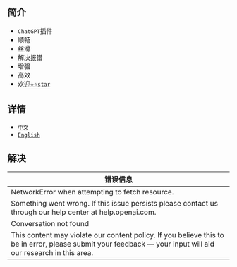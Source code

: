 ## 简介

- ```ChatGPT```插件
- 顺畅
- 丝滑
- 解决报错
- 增强
- 高效
- 欢迎[```⭐️⭐️star```](https://github.com/xcanwin/KeepChatGPT/)

## 详情

- [```中文```](https://github.com/xcanwin/KeepChatGPT/blob/main/README_CN.md)
- [```English```](https://github.com/xcanwin/KeepChatGPT/blob/main/README_EN.md)

## 解决

| 错误信息 |
| --- |
| NetworkError when attempting to fetch resource. |
| Something went wrong. If this issue persists please contact us through our help center at help.openai.com. |
| Conversation not found |
| This content may violate our content policy. If you believe this to be in error, please submit your feedback — your input will aid our research in this area. |
